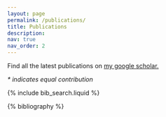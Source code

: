 ```yaml
---
layout: page
permalink: /publications/
title: Publications
description: 
nav: true
nav_order: 2
---
```

<p> Find all the latest publications on <a href="https://scholar.google.com/citations?user=kXXmpDMAAAAJ&hl=en">my google scholar.</a> </p>

<i>* indicates equal contribution</i>
<!-- _pages/publications.md -->

<!-- Bibsearch Feature -->

{% include bib_search.liquid %}

<div class="publications">

{% bibliography %}

</div>
